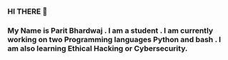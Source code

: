 ### HI THERE  👋
### My Name is Parit Bhardwaj . I am a student . I am currently working on two Programming languages Python and bash . I am also learning Ethical Hacking or Cybersecurity.
 

<!--
**PARITBHARDWAJ/paritbhardwaj** is a ✨ _special_ ✨ repository because its `README.md` (this file) appears on your GitHub profile.

Here are some ideas to get you started:

- 🔭 I’m currently working on ...
- 🌱 I’m currently learning ...
- 👯 I’m looking to collaborate on ...
- 🤔 I’m looking for help with ...
- 💬 Ask me about ...
- 📫 How to reach me: ...
- 😄 Pronouns: ...
- ⚡ Fun fact: ...
-->


